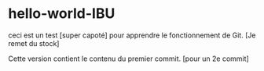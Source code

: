 # hello-world-IBU
ceci est un test [super capoté] pour apprendre le fonctionnement de Git. [Je remet du stock]

Cette version contient le contenu du premier commit. [pour  un 2e commit]
